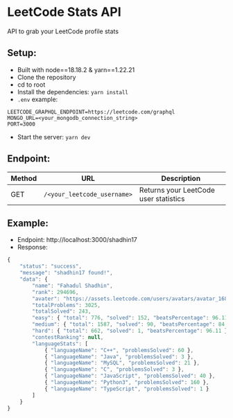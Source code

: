 # LeetCode Stats API

API to grab your LeetCode profile stats

## Setup:

- Built with node==18.18.2 & yarn==1.22.21
- Clone the repository
- cd to root
- Install the dependencies: `yarn install`
- `.env` example:

```
LEETCODE_GRAPHQL_ENDPOINT=https://leetcode.com/graphql
MONGO_URL=<your_mongodb_connection_string>
PORT=3000
```

- Start the server: `yarn dev`

## Endpoint:

| Method | URL                         | Description                           |
| ------ | --------------------------- | ------------------------------------- |
| GET    | `/<your_leetcode_username>` | Returns your LeetCode user statistics |

## Example:

- Endpoint: http://localhost:3000/shadhin17
- Response:

```javascript
{
	"status": "success",
	"message": "shadhin17 found!",
	"data": {
		"name": "Fahadul Shadhin",
		"rank": 294696,
		"avater": "https://assets.leetcode.com/users/avatars/avatar_1688419473.png",
		"totalProblems": 3025,
		"totalSolved": 243,
		"easy": { "total": 776, "solved": 152, "beatsPercentage": 96.11 },
		"medium": { "total": 1587, "solved": 90, "beatsPercentage": 84.56 },
		"hard": { "total": 662, "solved": 1, "beatsPercentage": 96.11 },
		"contestRanking": null,
		"languageStats": [
			{ "languageName": "C++", "problemsSolved": 60 },
			{ "languageName": "Java", "problemsSolved": 3 },
			{ "languageName": "MySQL", "problemsSolved": 21 },
			{ "languageName": "C", "problemsSolved": 3 },
			{ "languageName": "JavaScript", "problemsSolved": 40 },
			{ "languageName": "Python3", "problemsSolved": 160 },
			{ "languageName": "TypeScript", "problemsSolved": 1 }
		]
	}
}
```
